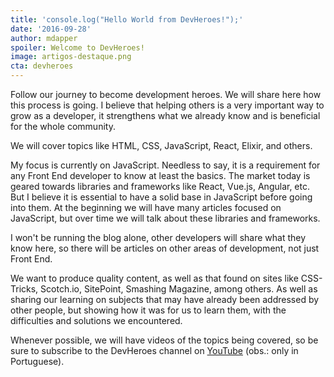 ```yaml
---
title: 'console.log("Hello World from DevHeroes!");'
date: '2016-09-28'
author: mdapper
spoiler: Welcome to DevHeroes!
image: artigos-destaque.png
cta: devheroes
---
```


Follow our journey to become development heroes. We will share here how this process is going. I believe that helping others is a very important way to grow as a developer, it strengthens what we already know and is beneficial for the whole community.

We will cover topics like HTML, CSS, JavaScript, React, Elixir, and others.

My focus is currently on JavaScript. Needless to say, it is a requirement for any Front End developer to know at least the basics. The market today is geared towards libraries and frameworks like React, Vue.js, Angular, etc. But I believe it is essential to have a solid base in JavaScript before going into them. At the beginning we will have many articles focused on JavaScript, but over time we will talk about these libraries and frameworks.

I won't be running the blog alone, other developers will share what they know here, so there will be articles on other areas of development, not just Front End.

We want to produce quality content, as well as that found on sites like CSS-Tricks, Scotch.io, SitePoint, Smashing Magazine, among others. As well as sharing our learning on subjects that may have already been addressed by other people, but showing how it was for us to learn them, with the difficulties and solutions we encountered.

Whenever possible, we will have videos of the topics being covered, so be sure to subscribe to the DevHeroes channel on [YouTube](https://www.youtube.com/c/DevheroesIo) (obs.: only in Portuguese).
